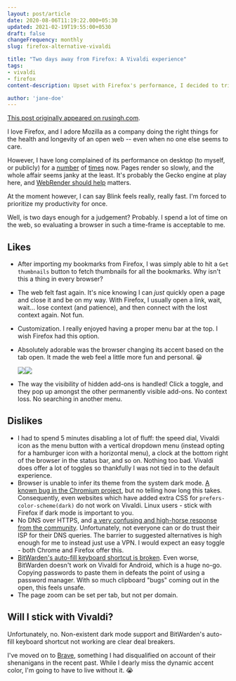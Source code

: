 ```yaml
---
layout: post/article
date: 2020-08-06T11:19:22.000+05:30
updated: 2021-02-19T19:55:00+0530
draft: false
changeFrequency: monthly
slug: firefox-alternative-vivaldi

title: "Two days away from Firefox: A Vivaldi experience"
tags:
- vivaldi
- firefox
content-description: Upset with Firefox's performance, I decided to trial other browsers on the market. Here's my experience with Vivaldi after having used it for 2 days.

author: 'jane-doe'
---
```


[This post originally appeared on rusingh.com](https://rusingh.com/firefox-alternative-vivaldi/).

I love Firefox, and I adore Mozilla as a company doing the right things for the health and longevity of an open web -- even when no one else seems to care.

However, I have long complained of its performance on desktop (to myself, or publicly) for a [number](https://fosstodon.org/web/statuses/104312278659407479) of [times](https://fosstodon.org/web/statuses/104631969365245588) now. Pages render so slowly, and the whole affair seems janky at the least. It's probably the Gecko engine at play here, and [WebRender should help](https://hacks.mozilla.org/2017/10/the-whole-web-at-maximum-fps-how-webrender-gets-rid-of-jank/) matters.

At the moment however, I can say Blink feels really, really fast. I'm forced to prioritize my productivity for once.

Well, is two days enough for a judgement? Probably. I spend a lot of time on the web, so evaluating a browser in such a time-frame is acceptable to me.

## Likes

* After importing my bookmarks from Firefox, I was simply able to hit a `Get thumbnails` button to fetch thumbnails for all the bookmarks. Why isn't this a thing in every browser?
* The web felt fast again. It's nice knowing I can _just_ quickly open a page and close it and be on my way. With Firefox, I usually open a link, wait, wait... lose context (and patience), and then connect with the lost context again. Not fun.
* Customization. I really enjoyed having a proper menu bar at the top. I wish Firefox had this option.
* Absolutely adorable was the browser changing its accent based on the tab open. It made the web feel a little more fun and personal. 😀

  ![](/assets/img/2020/08/vivaldi_fosstodon.png)![](/assets/img/2020/08/vivaldo_plausible.png)
* The way the visibility of hidden add-ons is handled! Click a toggle, and they pop up amongst the other permanently visible add-ons. No context loss. No searching in another menu.

## Dislikes

* I had to spend 5 minutes disabling a lot of fluff: the speed dial, Vivaldi icon as the menu button with a vertical dropdown menu (instead opting for a hamburger icon with a horizontal menu), a clock at the bottom right of the browser in the status bar, and so on. Nothing too bad. Vivaldi does offer a lot of toggles so thankfully I was not tied in to the default experience.
* Browser is unable to infer its theme from the system dark mode. [A known bug in the Chromium project](https://bugs.chromium.org/p/chromium/issues/detail?id=998903), but no telling how long this takes. Consequently, even websites which have added extra CSS for `prefers-color-scheme(dark)` do not work on Vivaldi. Linux users - stick with Firefox if dark mode is important to you.
* No DNS over HTTPS, and [a very confusing and high-horse response from the community](https://forum.vivaldi.net/topic/44672/dns-over-https-needs-to-be-implemented). Unfortunately, not everyone can or do trust their ISP for their DNS queries. The barrier to suggested alternatives is high enough for me to instead just use a VPN. I would expect an easy toggle - both Chrome and Firefox offer this.
* [BitWarden's auto-fill keyboard shortcut is broken](https://forum.vivaldi.net/topic/43370/bitwarden-autofill-shorcut-broken-on-newer-vivaldi). Even worse, BitWarden doesn't work on Vivaldi for Android, which is a huge no-go. Copying passwords to paste them in defeats the point of using a password manager. With so much clipboard "bugs" coming out in the open, this feels unsafe.
* The page zoom can be set per tab, but not per domain.

## Will I stick with Vivaldi?

Unfortunately, no. Non-existent dark mode support and BitWarden's auto-fill keyboard shortcut not working are clear deal breakers.

I've moved on to [Brave](https://brave.com/), something I had disqualified on account of their shenanigans in the recent past. While I dearly miss the dynamic accent color, I'm going to have to live without it. 😭
